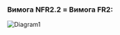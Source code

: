 ### Вимога NFR2.2 = Вимога FR2:
![Diagram1](https://user-images.githubusercontent.com/59706253/197402302-0aeb2f6c-ed7c-4531-bbaa-6610c4507ed1.jpg)
